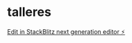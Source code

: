 # talleres

[Edit in StackBlitz next generation editor ⚡️](https://stackblitz.com/~/github.com/jmanuares2/talleres)